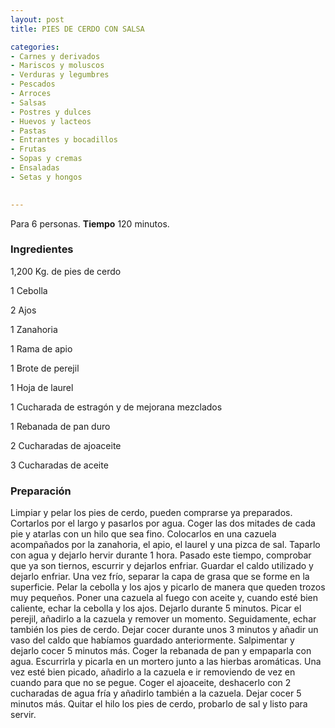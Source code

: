 ```yaml
---
layout: post
title: PIES DE CERDO CON SALSA

categories:
- Carnes y derivados
- Mariscos y moluscos
- Verduras y legumbres
- Pescados
- Arroces
- Salsas
- Postres y dulces
- Huevos y lacteos
- Pastas
- Entrantes y bocadillos
- Frutas
- Sopas y cremas
- Ensaladas
- Setas y hongos
 

---
```


Para 6 personas.
<b>Tiempo</b> 120 minutos.

<h3>Ingredientes</h3>

1,200 Kg. de pies de cerdo

1 Cebolla

2 Ajos

1 Zanahoria

1 Rama de apio

1 Brote de perejil

1 Hoja de laurel

1 Cucharada de estragón y de mejorana mezclados

1 Rebanada de pan duro

2 Cucharadas de ajoaceite

3 Cucharadas de aceite

<h3>Preparación</h3>

Limpiar y pelar los pies de cerdo, pueden comprarse ya preparados. Cortarlos por el largo y pasarlos por agua. Coger las dos mitades de cada pie y atarlas con un hilo que sea fino. Colocarlos en una cazuela acompañados por la zanahoria, el apio, el laurel y una pizca de sal. Taparlo con agua y dejarlo hervir durante 1 hora. Pasado este tiempo, comprobar que ya son tiernos, escurrir y dejarlos enfriar. Guardar el caldo utilizado y dejarlo enfriar. Una vez frío, separar la capa de grasa que se forme en la superficie. Pelar la cebolla y los ajos y picarlo de manera que queden trozos muy pequeños. Poner una cazuela al fuego con aceite y, cuando esté bien caliente, echar la cebolla y los ajos. Dejarlo durante 5 minutos. Picar el perejil, añadirlo a la cazuela y remover un momento. Seguidamente, echar también los pies de cerdo. Dejar cocer durante unos 3 minutos y añadir un vaso del caldo que habíamos guardado anteriormente. Salpimentar y dejarlo cocer 5 minutos más. Coger la rebanada de pan y empaparla con agua. Escurrirla y picarla en un mortero junto a las hierbas aromáticas. Una vez esté bien picado, añadirlo a la cazuela e ir removiendo de vez en cuando para que no se pegue. Coger el ajoaceite, deshacerlo con 2 cucharadas de agua fría y añadirlo también a la cazuela. Dejar cocer 5 minutos más. Quitar el hilo los pies de cerdo, probarlo de sal y listo para servir.


